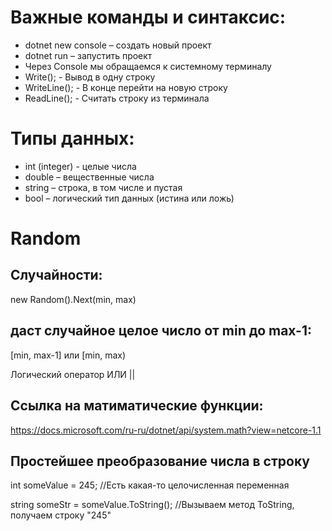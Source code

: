 # Важные команды и синтаксис:
* dotnet new console – создать новый проект
* dotnet run – запустить проект
* Через Console мы обращаемся к системному терминалу
* Write(); - Вывод в одну строку
* WriteLine(); - В конце перейти на новую строку
* ReadLine(); - Считать строку из терминала

# Типы данных:
* int (integer) - целые числа
* double – вещественные числа
* string – строка, в том числе и пустая
* bool – логический тип данных (истина или ложь)

# Random
## Случайности:
new Random().Next(min, max)

## даст случайное целое число от min до max-1:
[min, max-1] или [min, max)

Логический оператор ИЛИ ||

## Ссылка на матиматические функции:
https://docs.microsoft.com/ru-ru/dotnet/api/system.math?view=netcore-1.1


## Простейшее преобразование числа в строку
int someValue = 245; //Есть какая-то целочисленная переменная
 
string someStr = someValue.ToString(); //Вызываем метод ToString, получаем строку "245"
